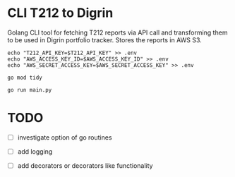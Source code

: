 # CLI T212 to Digrin
Golang CLI tool for fetching T212 reports via API call and transforming them to be used in Digrin portfolio tracker. Stores the reports in AWS S3.

```
echo "T212_API_KEY=$T212_API_KEY" >> .env
echo "AWS_ACCESS_KEY_ID=$AWS_ACCESS_KEY_ID" >> .env
echo "AWS_SECRET_ACCESS_KEY=$AWS_SECRET_ACCESS_KEY" >> .env
```

```
go mod tidy
```

```
go run main.py
```

# TODO

- [ ] investigate option of go routines

- [ ] add logging

- [ ] add decorators or decorators like functionality
